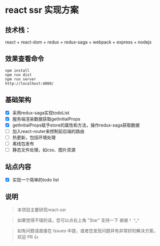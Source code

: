 # react ssr 实现方案

## 技术栈：
react + react-dom + redux + redux-saga + webpack + express + nodejs

## 效果查看命令
```shell
npm install
npm run dist
npm run server 
http://localhost:4000/ 
```

## 基础架构
- [x] 采用redux-saga实现todoList
- [x] 服务端渲染数据获取getInitialProps
- [x] getInitialProps赋予store的属性和方法，操作redux-saga获取数据
- [ ] 加入react-router来控制前后端的路由
- [ ] 热更新，包括环境处理
- [ ] 离线包发布
- [ ] 静态文件处理，如css、图片资源

## 站点内容
- [x] 实现一个简单的todo list

## 说明

>  本项目主要研究react-ssr

>  如果觉得不错的话，您可以点右上角 "Star" 支持一下 谢谢！ ^_^

>  如有问题请直接在 Issues 中提，或者您发现问题并有非常好的解决方案，欢迎 PR 👍